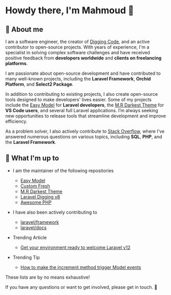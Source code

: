 # Howdy there, I'm Mahmoud 🙌

## 🤵 About me

I am a software engineer, the creator of [Digging Code](https://blog.mmramadan.com/), and an active contributor to open-source projects. With years of experience, I'm a specialist in solving complex software challenges and have received positive feedback from **developers worldwide** and **clients on freelancing platforms**.

I am passionate about open-source development and have contributed to many well-known projects, including the **Laravel Framework**, **Orchid Platform**, and **Select2 Package**.

In addition to contributing to existing projects, I also create open-source tools designed to make developers' lives easier. Some of my projects include the [Easy Model](https://github.com/mahmoudmohamedramadan/easy-model) for **Laravel developers**, the [M.R Darkest Theme](https://github.com/mahmoudmohamedramadan/mr-darkest-theme) for **VS Code users**, and several full Laravel applications. I’m always seeking new opportunities to release tools that streamline development and improve efficiency.

As a problem solver, I also actively contribute to [Stack Overflow](https://stackoverflow.com/users/11019205), where I’ve answered numerous questions on various topics, including **SQL**, **PHP**, and the **Laravel Framework**.


## 🚦 What I'm up to

- I am the maintainer of the following repositories
  - [Easy Model](https://github.com/mahmoudmohamedramadan/easy-model)
  - [Custom Fresh](https://github.com/mahmoudmohamedramadan/custom-fresh)
  - [M.R Darkest Theme](https://github.com/mahmoudmohamedramadan/mr-darkest-theme)
  - [Laravel Digging v8](https://github.com/mahmoudmohamedramadan/Laravel-Digging-v8)
  - [Awesome PHP](https://github.com/mahmoudmohamedramadan/Awesome-PHP)

- I have also been actively contributing to
  - [laravel/framework](https://github.com/laravel/framework)
  - [laravel/docs](https://github.com/laravel/docs)
  
- Trending Article
  - [Get your environment ready to welcome Laravel v12](https://blog.mmramadan.com/back-end/laravel/get-your-environment-ready-to-welcome-laravel-v12)

- Trending Tip
  - [How to make the increment method trigger Model events](https://blog.mmramadan.com/eloquent/how-to-make-the-increment-method-trigger-model-events)

These lists are by no means exhaustive!

If you have any questions or want to get involved, please get in touch. 🐘
